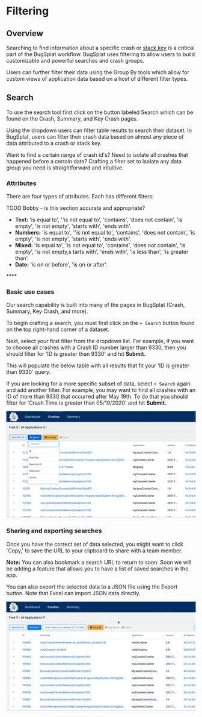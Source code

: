 # Filtering

## Overview

Searching to find information about a specific crash or [stack key](../../education/bugsplat-terminology.md#stack-key) is a critical part of the BugSplat workflow. BugSplat uses filtering to allow users to build customizable and powerful searches and crash groups.

Users can further filter their data using the Group By tools which allow for custom views of application data based on a host of different filter types.

## Search

To use the search tool first click on the button labeled Search which can be found on the Crash, Summary, and Key Crash pages.

Using the dropdown users can filter table results to search their dataset.  In BugSplat, users can filter their crash data based on almost any piece of data attributed to a crash or stack key.

Want to find a certain range of crash id's?  Need to isolate all crashes that happened before a certain date?  Crafting a filter set to isolate any data group you need is straightforward and intuitive.

### Attributes

There are four types of attributes. Each has different filters:

TODO Bobby - is this section accurate and appropriate?

* **Text:** 'is equal to', ''is not equal to', 'contains', 'does not contain', 'is empty', 'is not empty', 'starts with', 'ends with'.
* **Numbers:** 'is equal to', ''is not equal to', 'contains', 'does not contain', 'is empty', 'is not empty', 'starts with', 'ends with'.
* **Mixed:** 'is equal to', 'is not equal to', 'contains', 'does not contain', 'is empty', 'is not empty,s tarts with', 'ends with', 'is less than', 'is greater than'.
* **Date:** ‘is on or before',  'is on or after'.

\*\*\*\*

### Basic use cases

Our search capability is built into many of the pages in BugSplat \(Crash, Summary, Key Crash, and more\).

To begin crafting a search, you must first click on the `+ Search` button found on the top right-hand corner of a dataset.

Next, select your first filter from the dropdown list. For example, if you want to choose all crashes with a Crash ID number larger than 9330, then you should filter for 'ID is greater than 9330' and hit **Submit**.

This will populate the below table with all results that fit your 'ID is greater than 9330' query.

If you are looking for a more specific subset of data, select `+ Search` again and add another filter. For example, you may want to find all crashes with an ID of more than 9330 that occurred after May 19th. To do that you should filter for 'Crash Time is greater than 05/19/2020' and hit **Submit.**

![](../../.gitbook/assets/crafting-search-example.gif)

### Sharing and exporting searches

Once you have the correct set of data selected, you might want to click 'Copy,' to save the URL to your clipboard to share with a team member.

**Note:** You can also bookmark a search URL to return to soon. Soon we will be adding a feature that allows you to have a list of saved searches in the app.

You can also export the selected data to a JSON file using the Export button. Note that Excel can import JSON data directly. 

![](../../.gitbook/assets/copy-export-crashes-bs.gif)

### 



